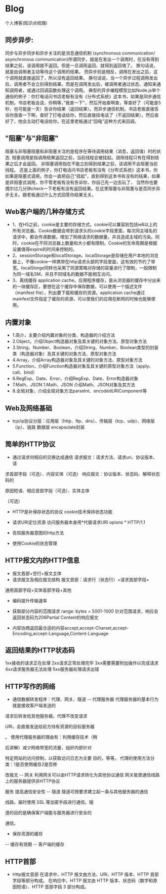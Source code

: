 # Blog
 个人博客(知识点梳理)
## 同步异步:
同步与异步同步和异步关注的是消息通信机制 (synchronous communication/ asynchronous communication)所谓同步，就是在发出一个调用时，在没有得到结果之前，该调用就不返回。但是一旦调用返回，就得到返回值了。 换句话说，就是由调用者主动等待这个调用的结果。 而异步则是相反，调用在发出之后，这个调用就直接返回了，所以没有返回结果。 换句话说，当一个异步过程调用发出后，调用者不会立刻得到结果。而是在调用发出后，被调用者通过状态、通知来通知调用者，或通过回调函数处理这个调用。 典型的异步编程模型比如Node.js举个通俗的例子：你打电话问书店老板有没有《分布式系统》这本书，如果是同步通信机制，书店老板会说，你稍等，”我查一下"，然后开始查啊查，等查好了（可能是5秒，也可能是一天）告诉你结果（返回结果）。而异步通信机制，书店老板直接告诉你我查一下啊，查好了打电话给你，然后直接挂电话了（不返回结果）。然后查好了，他会主动打电话给你。在这里老板通过“回电”这种方式来回调。 
## "阻塞"与"非阻塞" 
阻塞与非阻塞阻塞和非阻塞关注的是程序在等待调用结果（消息，返回值）时的状态. 阻塞调用是指调用结果返回之前，当前线程会被挂起。调用线程只有在得到结果之后才会返回。 非阻塞调用指在不能立刻得到结果之前，该调用不会阻塞当前线程。 还是上面的例子，你打电话问书店老板有没有《分布式系统》这本书，你如果是阻塞式调用，你会一直把自己“挂起”，直到得到这本书有没有的结果，如果是非阻塞式调用，你不管老板有没有告诉你，你自己先一边去玩了， 当然你也要偶尔过几分钟check一下老板有没有返回结果。在这里阻塞与非阻塞与是否同步异步无关。跟老板通过什么方式回答你结果无关。
## Web客户端的几种存储方式
- 1、在H5之前，cookie是主要的存储方式。cookie可以兼容到包括ie6以上的所有浏览器。Cookie数据会带到请求头的cookie字段里面，每次同主域名的请求中，都会传递数据，增加了网络请求的数据量，并且造成主域的污染。同时，cookie在不同浏览器上数量和大小都有限制。Cookie的生命周期是根据设置值得expire的时间来控制的。
- 2、sessionStorage和localStorage。localStorage是存储在用户本地的浏览器上，不像cookie一样携带在http请求头部的字段里面，这有效的节约了带宽。localStorge同样也采用了同源策略对存储的容量进行了限制，一般限制为同一域名5M，并且不同域名的数据不能相互访问。
- 3、离线缓存 application cache。应用程序缓存，是从浏览器的缓存中分出来的一块缓存区，要想在这个缓存中保存数据，可以使用一个描述文件（manifest file），列出要下载和缓存的资源。application cache通过mainfest文件指定了缓存的资源，可以使我们的应用在断网的时候也能够使用。
## 内置对象

- 1.简介，主要介绍内置对象的分类、构造器的介绍方法
- 2.Object，介绍Object构造器对象及其关键的对象方法、原型对象方法
- 3.String、Number、Boolean，介绍String、Number、Boolean类型的封装类（构造器对象）及其关键的对象方法、原型对象方法
- 4.Array，介绍Array构造器对象及其关键的对象方法、原型对象方法
- 5.Function，介绍Function构造器对象及其关键的原型对象方法（apply、call、bind）
- 6.RegExp、Date、Error，介绍RegExp、Date、Error构造器对象
- 7.Math、JSON 1.Math、JSON 介绍Math、JSON对象及其方法
- 8.全局对象，介绍全局对象方法parseInt、encodedURIComponent等


## Web及网络基础
- tcp/ip协议分层：应用层（http、ftp、dns）、传输层（tcp、udp）、网络层（ip）、链路
数据层
encapsulate封装

## 简单的HTTP协议
- 通过请求何相应的交换达成通信
请求报文：请求方法、请求uri、协议版本、请

求首部字段（可选）、内容实体（可选）
响应报文：协议版本、状态码、解释状态码的

原因短语、相应首部字段（可选）、实体主体

（可选）
- HTTP是补保存状态的协议
cookie技术保持状态功能
- 请求URI定位资源
访问服务器本身用*代替请求URI
opions * HTTP/1.1
- 告知服务器意图的http方法

- 使用Cookie的状态管理

## HTTP报文内的HTTP信息
- 报文首部+空行+报文主体
- 请求报文及相应报文结构
报文首部：请求行（状态行）+请求首部字段+

通用首部字段+实体首部字段+其他
- 编码提升传输速率
- 获取部分内容的范围请求
range: bytes = 5001-1000
针对范围请求，响应会返回状态码为206Partial Content的响应报文

- 内容协商返回最合适的内容accept,accept-Charset,accept-Encoding,accept-Language,Content-Language

## 返回结果的HTTP状态码
1xx接收的请求正在处理
2xx请求正常处理完毕
3xx需要需要附加操作以完成请求
4xx请求服务器无法处理
5xx服务器处理请求出错


## HTTP写作的网络

- 通信数据转发程序：代理、网关、隧道
-- 代理服务器
代理服务器的基本行为就是接收客户端发送的

请求后转发给其他服务器。代理不改变请求 

URI，会直接发送给前方持有资源的目标服务器

。
使用代理服务器的理由有：利用缓存技术（稍

后讲解）减少网络带宽的流量，组织内部针对

特定网站的访问控制，以获取访问日志为主要
目的，等等。
代理的使用方法分类：1是否使用缓存2是否修

改报文
-- 网关
利用网关可以由HTTP请求转化为其他协议通信
网关能使通信线路上的服务器提供非HTTP协议

服务
提高通信安全性
-- 隧道
隧道可按要求建立起一条与其他服务器的通信

线路，届时使用 SSL 等加密手段进行通信。隧

道的目的是确保客户端能与服务器进行安全的

通信。
- 保存资源的缓存

-- 缓存有效期
-- 客户端的缓存

## HTTP首部
- Http报文首部
在请求中，HTTP 报文由方法、URI、HTTP 版本、HTTP 首部字段等部分构成。
在响应中，HTTP 报文由 HTTP 版本、状态码（数字和原因短语）、HTTP 首部字段 3 部分构成。

